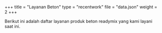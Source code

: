 +++
title = "Layanan Beton"
type = "recentwork"
file = "data.json"
weight = 2
+++

Berikut ini adalah daftar layanan produk beton readymix yang kami layani saat ini.